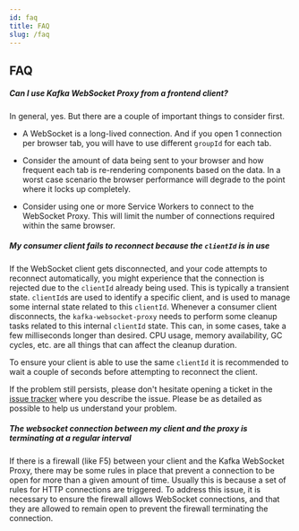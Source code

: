 ```yaml
---
id: faq
title: FAQ
slug: /faq
---
```


## FAQ

##### Can I use Kafka WebSocket Proxy from a frontend client?

In general, yes. But there are a couple of important things to consider first.

* A WebSocket is a long-lived connection. And if you open 1 connection per
  browser tab, you will have to use different `groupId` for each tab.

* Consider the amount of data being sent to your browser and how frequent each
  tab is re-rendering components based on the data. In a worst case scenario the
  browser performance will degrade to the point where it locks up completely.

* Consider using one or more Service Workers to connect to the WebSocket Proxy.
  This will limit the number of connections required within the same browser.


##### My consumer client fails to reconnect because the `clientId` is in use

If the WebSocket client gets disconnected, and your code attempts to reconnect
automatically, you might experience that the connection is rejected due to the
`clientId` already being used. This is typically a transient state. `clientId`s
are used to identify a specific client, and is used to manage some internal
state related to this `clientId`. Whenever a consumer client disconnects, the
`kafka-websocket-proxy` needs to perform some cleanup tasks related to this
internal `clientId` state. This can, in some cases, take a few milliseconds
longer than desired. CPU usage, memory availability, GC cycles, etc. are all
things that can affect the cleanup duration.

To ensure your client is able to use the same `clientId` it is recommended to
wait a couple of seconds before attempting to reconnect the client.

If the problem still persists, please don't hesitate opening a ticket in the
[issue tracker](https://gitlab.com/kpmeen/kafka-websocket-proxy/-/issues) where
you describe the issue. Please be as detailed as possible to help us understand
your problem.


##### The websocket connection between my client and the proxy is terminating at a regular interval

If there is a firewall (like F5) between your client and the Kafka WebSocket Proxy, there may be
some rules in place that prevent a connection to be open for more than a given amount of time.
Usually this is because a set of rules for HTTP connections are triggered.  To address this issue,
it is necessary to ensure the firewall allows WebSocket connections, and that they are allowed to
remain open to prevent the firewall terminating the connection. 


